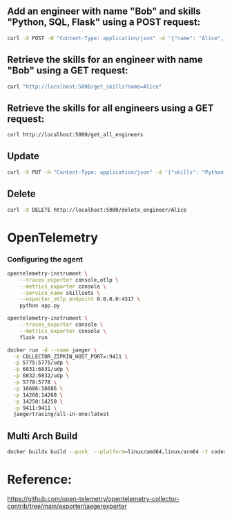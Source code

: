 

## Add an engineer with name "Bob" and skills "Python, SQL, Flask" using a POST request:
```bash
curl -X POST -H "Content-Type: application/json" -d '{"name": "Alice", "skills": "Python, SQL, Flask"}' http://localhost:5000/add_engineer
```
## Retrieve the skills for an engineer with name "Bob" using a GET request:
```bash
curl "http://localhost:5000/get_skills?name=Alice"
```
## Retrieve the skills for all engineers using a GET request:
```bash
curl http://localhost:5000/get_all_engineers
```
## Update
```bash
curl -X PUT -H "Content-Type: application/json" -d '{"skills": "Python, Flask, Django"}' http://localhost:5000/update_engineer_skillset/Alice
```
## Delete
```bash
curl -X DELETE http://localhost:5000/delete_engineer/Alice
```

# OpenTelemetry

### Configuring the agent 
```bash
opentelemetry-instrument \
    --traces_exporter console,otlp \
    --metrics_exporter console \
    --service_name skillsets \
    --exporter_otlp_endpoint 0.0.0.0:4317 \
    python app.py
```
```bash
opentelemetry-instrument \
    --traces_exporter console \
    --metrics_exporter console \
    flask run
```
```bash
docker run -d --name jaeger \
  -e COLLECTOR_ZIPKIN_HOST_PORT=:9411 \
  -p 5775:5775/udp \
  -p 6831:6831/udp \
  -p 6832:6832/udp \
  -p 5778:5778 \
  -p 16686:16686 \
  -p 14268:14268 \
  -p 14250:14250 \
  -p 9411:9411 \
  jaegertracing/all-in-one:latest
```
## Multi Arch Build
```bash
docker buildx build --push  --platform=linux/amd64,linux/arm64 -t codesenju/skillsets:otel .
```

# Reference:
https://github.com/open-telemetry/opentelemetry-collector-contrib/tree/main/exporter/jaegerexporter